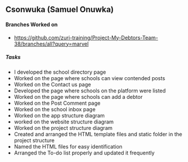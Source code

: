 ## Csonwuka (Samuel Onuwka)
#### Branches Worked on <br/>
- https://github.com/zuri-training/Project-My-Debtors-Team-38/branches/all?query=marvel

##### Tasks <br/>
- I developed the school directory page
- Worked on the page where schools can view contended posts
- Worked on the Contact us page
- Developed the page where schools on the platform were listed
- Worked on the page where schools can add a debtor
- Worked on the Post Comment page
- Worked on the school inbox page
- Worked on the app structure diagram
- worked on the website structure diagram
- Worked on the project structure diagram
- Created and arranged the HTML template files and static folder in the project structure
- Named the HTML files for easy identification
- Arranged the To-do list properly and updated it frequently